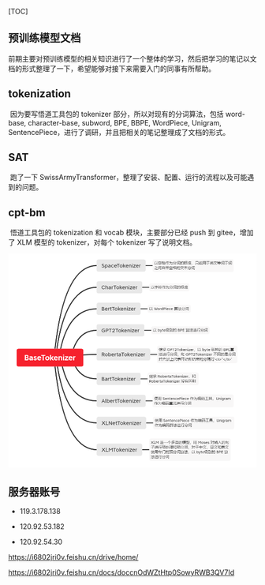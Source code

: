 [TOC]



## 预训练模型文档

​		前期主要对预训练模型的相关知识进行了一个整体的学习，然后把学习的笔记以文档的形式整理了一下，希望能够对接下来需要入门的同事有所帮助。



## tokenization

​		因为要写悟道工具包的 tokenizer 部分，所以对现有的分词算法，包括 word-base, character-base, subword, BPE, BBPE, WordPiece, Unigram, SentencePiece，进行了调研，并且把相关的笔记整理成了文档的形式。



## SAT

​		跑了一下 SwissArmyTransformer，整理了安装、配置、运行的流程以及可能遇到的问题。



## cpt-bm

​		悟道工具包的 tokenization 和 vocab 模块，主要部分已经 push 到 gitee，增加了 XLM 模型的 tokenizer，对每个 tokenizer 写了说明文档。

![image-20220116223600070](README.assets/image-20220116223600070.png)



## 服务器账号

- 119.3.178.138

- 120.92.53.182
- 120.92.54.30

https://i6802jri0v.feishu.cn/drive/home/ 

https://i6802jri0v.feishu.cn/docs/doccnOdWZtHtp0SowyRWB3QV7Id
